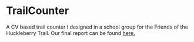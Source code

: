 # TrailCounter
 A CV based trail counter I designed in a school group for the Friends of the Huckleberry Trail. Our final report can be found [here.](https://docs.google.com/document/d/190Tmrp1QDY-CEp3unXKZ8hlU1ujgZfHA_XcbUgvdIYQ/edit?usp=sharing)
[](./TopLayer.png)
